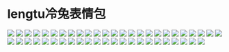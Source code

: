 # lengtu冷兔表情包

![](https://cdn.jsdelivr.net/gh/2x-ercha/twikoo-magic@master/image/lengtu/01.gif)
![](https://cdn.jsdelivr.net/gh/2x-ercha/twikoo-magic@master/image/lengtu/02.gif)
![](https://cdn.jsdelivr.net/gh/2x-ercha/twikoo-magic@master/image/lengtu/03.gif)
![](https://cdn.jsdelivr.net/gh/2x-ercha/twikoo-magic@master/image/lengtu/04.gif)
![](https://cdn.jsdelivr.net/gh/2x-ercha/twikoo-magic@master/image/lengtu/05.gif)
![](https://cdn.jsdelivr.net/gh/2x-ercha/twikoo-magic@master/image/lengtu/06.gif)
![](https://cdn.jsdelivr.net/gh/2x-ercha/twikoo-magic@master/image/lengtu/07.gif)
![](https://cdn.jsdelivr.net/gh/2x-ercha/twikoo-magic@master/image/lengtu/08.gif)
![](https://cdn.jsdelivr.net/gh/2x-ercha/twikoo-magic@master/image/lengtu/09.gif)
![](https://cdn.jsdelivr.net/gh/2x-ercha/twikoo-magic@master/image/lengtu/10.gif)
![](https://cdn.jsdelivr.net/gh/2x-ercha/twikoo-magic@master/image/lengtu/11.gif)
![](https://cdn.jsdelivr.net/gh/2x-ercha/twikoo-magic@master/image/lengtu/12.gif)
![](https://cdn.jsdelivr.net/gh/2x-ercha/twikoo-magic@master/image/lengtu/13.gif)
![](https://cdn.jsdelivr.net/gh/2x-ercha/twikoo-magic@master/image/lengtu/14.gif)
![](https://cdn.jsdelivr.net/gh/2x-ercha/twikoo-magic@master/image/lengtu/15.gif)
![](https://cdn.jsdelivr.net/gh/2x-ercha/twikoo-magic@master/image/lengtu/16.gif)
![](https://cdn.jsdelivr.net/gh/2x-ercha/twikoo-magic@master/image/lengtu/17.gif)
![](https://cdn.jsdelivr.net/gh/2x-ercha/twikoo-magic@master/image/lengtu/18.gif)
![](https://cdn.jsdelivr.net/gh/2x-ercha/twikoo-magic@master/image/lengtu/19.gif)
![](https://cdn.jsdelivr.net/gh/2x-ercha/twikoo-magic@master/image/lengtu/20.gif)
![](https://cdn.jsdelivr.net/gh/2x-ercha/twikoo-magic@master/image/lengtu/21.gif)
![](https://cdn.jsdelivr.net/gh/2x-ercha/twikoo-magic@master/image/lengtu/22.gif)
![](https://cdn.jsdelivr.net/gh/2x-ercha/twikoo-magic@master/image/lengtu/23.gif)
![](https://cdn.jsdelivr.net/gh/2x-ercha/twikoo-magic@master/image/lengtu/24.gif)
![](https://cdn.jsdelivr.net/gh/2x-ercha/twikoo-magic@master/image/lengtu/25.gif)
![](https://cdn.jsdelivr.net/gh/2x-ercha/twikoo-magic@master/image/lengtu/26.gif)
![](https://cdn.jsdelivr.net/gh/2x-ercha/twikoo-magic@master/image/lengtu/27.gif)
![](https://cdn.jsdelivr.net/gh/2x-ercha/twikoo-magic@master/image/lengtu/28.gif)
![](https://cdn.jsdelivr.net/gh/2x-ercha/twikoo-magic@master/image/lengtu/29.gif)
![](https://cdn.jsdelivr.net/gh/2x-ercha/twikoo-magic@master/image/lengtu/30.gif)
![](https://cdn.jsdelivr.net/gh/2x-ercha/twikoo-magic@master/image/lengtu/31.gif)
![](https://cdn.jsdelivr.net/gh/2x-ercha/twikoo-magic@master/image/lengtu/32.gif)
![](https://cdn.jsdelivr.net/gh/2x-ercha/twikoo-magic@master/image/lengtu/33.gif)
![](https://cdn.jsdelivr.net/gh/2x-ercha/twikoo-magic@master/image/lengtu/34.gif)
![](https://cdn.jsdelivr.net/gh/2x-ercha/twikoo-magic@master/image/lengtu/35.gif)
![](https://cdn.jsdelivr.net/gh/2x-ercha/twikoo-magic@master/image/lengtu/36.gif)
![](https://cdn.jsdelivr.net/gh/2x-ercha/twikoo-magic@master/image/lengtu/37.gif)
![](https://cdn.jsdelivr.net/gh/2x-ercha/twikoo-magic@master/image/lengtu/38.gif)
![](https://cdn.jsdelivr.net/gh/2x-ercha/twikoo-magic@master/image/lengtu/39.gif)
![](https://cdn.jsdelivr.net/gh/2x-ercha/twikoo-magic@master/image/lengtu/40.gif)
![](https://cdn.jsdelivr.net/gh/2x-ercha/twikoo-magic@master/image/lengtu/41.gif)
![](https://cdn.jsdelivr.net/gh/2x-ercha/twikoo-magic@master/image/lengtu/42.gif)
![](https://cdn.jsdelivr.net/gh/2x-ercha/twikoo-magic@master/image/lengtu/43.gif)
![](https://cdn.jsdelivr.net/gh/2x-ercha/twikoo-magic@master/image/lengtu/44.gif)
![](https://cdn.jsdelivr.net/gh/2x-ercha/twikoo-magic@master/image/lengtu/45.gif)
![](https://cdn.jsdelivr.net/gh/2x-ercha/twikoo-magic@master/image/lengtu/46.gif)
![](https://cdn.jsdelivr.net/gh/2x-ercha/twikoo-magic@master/image/lengtu/47.gif)
![](https://cdn.jsdelivr.net/gh/2x-ercha/twikoo-magic@master/image/lengtu/48.gif)
